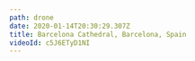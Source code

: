 ```yaml
---
path: drone
date: 2020-01-14T20:30:29.307Z
title: Barcelona Cathedral, Barcelona, Spain
videoId: c5J6ETyD1NI
---
```


